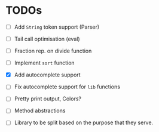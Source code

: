 # TODOs

- [ ] Add `String` token support (Parser)
- [ ] Tail call optimisation (eval)
- [ ] Fraction rep. on divide function
- [ ] Implement `sort` function
- [x] Add autocomplete support
- [ ] Fix autocomplete support for `lib` functions
- [ ] Pretty print output, Colors?
- [ ] Method abstractions
- [ ] Library to be split based on the purpose that they serve.
 